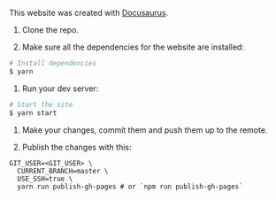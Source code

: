 This website was created with [Docusaurus](https://docusaurus.io/).

1. Clone the repo.

1. Make sure all the dependencies for the website are installed:

```sh
# Install dependencies
$ yarn
```
1. Run your dev server:

```sh
# Start the site
$ yarn start
```

1. Make your changes, commit them and push them up to the remote.

1. Publish the changes with this:

```
GIT_USER=<GIT_USER> \
  CURRENT_BRANCH=master \
  USE_SSH=true \
  yarn run publish-gh-pages # or `npm run publish-gh-pages`
```
